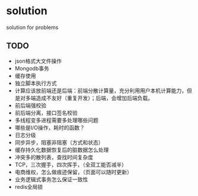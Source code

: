 # solution
solution for problems

## TODO

* json格式大文件操作
* Mongodb事务
* 缓存使用
* 独立脚本执行方式
* 计算应该放前端还是后端：前端分散计算量，充分利用用户本机计算能力，但是对多端造成不友好（重复开发）；后端，会增加后端负载。
* 前后端强校验
* 前后端分离，接口签名校验
* 多线程变多进程需要多处理哪些问题
* 哪些是I/O操作，耗时的函数？
* 日志分级
* 同步异步，阻塞非阻塞（方式和状态）
* 缓存持久化数据恢复后的脏数据怎么处理
* 冲突多的散列表，查找时间复杂度
* TCP，三次握手，四次挥手，（全双工能否减半）
* 电商维权，怎么做痕迹保留，（页面可以随时更新）
* 业务逻辑式事务怎么保证一致性
* redis全局锁
